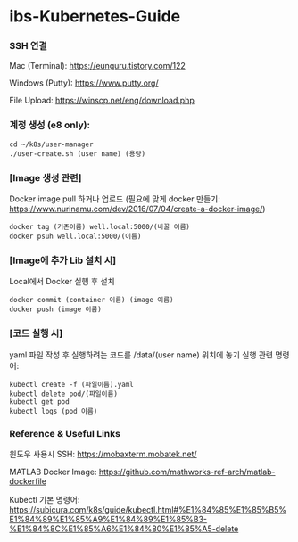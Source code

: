 # ibs-Kubernetes-Guide

### SSH 연결

Mac (Terminal): https://eunguru.tistory.com/122

Windows (Putty): https://www.putty.org/ 

File Upload: https://winscp.net/eng/download.php


### 계정 생성 (e8 only): 
```
cd ~/k8s/user-manager 
./user-create.sh (user name) (용량)
```

### [Image 생성 관련]

Docker image pull 하거나 업로드 (필요에 맞게 docker 만들기: https://www.nurinamu.com/dev/2016/07/04/create-a-docker-image/)
```
docker tag (기존이름) well.local:5000/(바꿀 이름)
docker psuh well.local:5000/(이름)
```

### [Image에 추가 Lib 설치 시]

Local에서 Docker 실행 후 설치
```
docker commit (container 이름) (image 이름)
docker push (image 이름)
```

### [코드 실행 시]

yaml 파일 작성 후 실행하려는 코드를 /data/(user name) 위치에 놓기
실행 관련 명령어:
```
kubectl create -f (파일이름).yaml
kubectl delete pod/(파일이름)
kubectl get pod
kubectl logs (pod 이름)
```



### Reference & Useful Links

윈도우 사용시 SSH: https://mobaxterm.mobatek.net/

MATLAB Docker Image: https://github.com/mathworks-ref-arch/matlab-dockerfile

Kubectl 기본 명령어: https://subicura.com/k8s/guide/kubectl.html#%E1%84%85%E1%85%B5%E1%84%89%E1%85%A9%E1%84%89%E1%85%B3-%E1%84%8C%E1%85%A6%E1%84%80%E1%85%A5-delete
